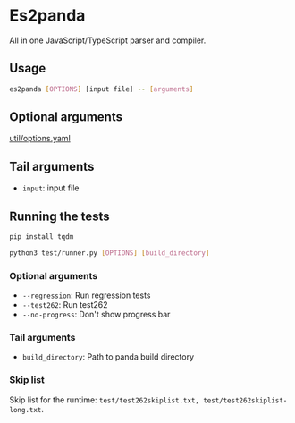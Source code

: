 # Es2panda

All in one JavaScript/TypeScript parser and compiler.

## Usage
```sh
es2panda [OPTIONS] [input file] -- [arguments]
```

## Optional arguments
[util/options.yaml](util/options.yaml)

## Tail arguments
 - `input`: input file

## Running the tests
```sh
pip install tqdm
```
```sh
python3 test/runner.py [OPTIONS] [build_directory]
```

### Optional arguments
 - `--regression`: Run regression tests
 - `--test262`: Run test262
 - `--no-progress`: Don't show progress bar

### Tail arguments
 - `build_directory`: Path to panda build directory

### Skip list
Skip list for the runtime: `test/test262skiplist.txt, test/test262skiplist-long.txt`.
